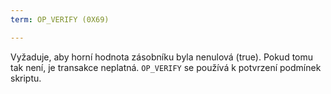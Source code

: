 ```yaml
---
term: OP_VERIFY (0X69)

---
```

Vyžaduje, aby horní hodnota zásobníku byla nenulová (true). Pokud tomu tak není, je transakce neplatná. `OP_VERIFY` se používá k potvrzení podmínek skriptu.
